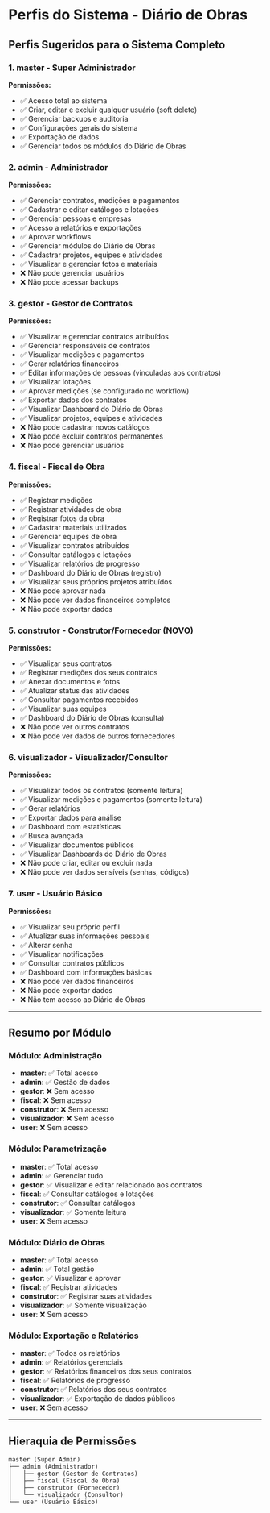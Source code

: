# Perfis do Sistema - Diário de Obras

## Perfis Sugeridos para o Sistema Completo

### 1. **master** - Super Administrador
**Permissões:**
- ✅ Acesso total ao sistema
- ✅ Criar, editar e excluir qualquer usuário (soft delete)
- ✅ Gerenciar backups e auditoria
- ✅ Configurações gerais do sistema
- ✅ Exportação de dados
- ✅ Gerenciar todos os módulos do Diário de Obras

### 2. **admin** - Administrador
**Permissões:**
- ✅ Gerenciar contratos, medições e pagamentos
- ✅ Cadastrar e editar catálogos e lotações
- ✅ Gerenciar pessoas e empresas
- ✅ Acesso a relatórios e exportações
- ✅ Aprovar workflows
- ✅ Gerenciar módulos do Diário de Obras
- ✅ Cadastrar projetos, equipes e atividades
- ✅ Visualizar e gerenciar fotos e materiais
- ❌ Não pode gerenciar usuários
- ❌ Não pode acessar backups

### 3. **gestor** - Gestor de Contratos
**Permissões:**
- ✅ Visualizar e gerenciar contratos atribuídos
- ✅ Gerenciar responsáveis de contratos
- ✅ Visualizar medições e pagamentos
- ✅ Gerar relatórios financeiros
- ✅ Editar informações de pessoas (vinculadas aos contratos)
- ✅ Visualizar lotações
- ✅ Aprovar medições (se configurado no workflow)
- ✅ Exportar dados dos contratos
- ✅ Visualizar Dashboard do Diário de Obras
- ✅ Visualizar projetos, equipes e atividades
- ❌ Não pode cadastrar novos catálogos
- ❌ Não pode excluir contratos permanentes
- ❌ Não pode gerenciar usuários

### 4. **fiscal** - Fiscal de Obra
**Permissões:**
- ✅ Registrar medições
- ✅ Registrar atividades de obra
- ✅ Registrar fotos da obra
- ✅ Cadastrar materiais utilizados
- ✅ Gerenciar equipes de obra
- ✅ Visualizar contratos atribuídos
- ✅ Consultar catálogos e lotações
- ✅ Visualizar relatórios de progresso
- ✅ Dashboard do Diário de Obras (registro)
- ✅ Visualizar seus próprios projetos atribuídos
- ❌ Não pode aprovar nada
- ❌ Não pode ver dados financeiros completos
- ❌ Não pode exportar dados

### 5. **construtor** - Construtor/Fornecedor (NOVO)
**Permissões:**
- ✅ Visualizar seus contratos
- ✅ Registrar medições dos seus contratos
- ✅ Anexar documentos e fotos
- ✅ Atualizar status das atividades
- ✅ Consultar pagamentos recebidos
- ✅ Visualizar suas equipes
- ✅ Dashboard do Diário de Obras (consulta)
- ❌ Não pode ver outros contratos
- ❌ Não pode ver dados de outros fornecedores

### 6. **visualizador** - Visualizador/Consultor
**Permissões:**
- ✅ Visualizar todos os contratos (somente leitura)
- ✅ Visualizar medições e pagamentos (somente leitura)
- ✅ Gerar relatórios
- ✅ Exportar dados para análise
- ✅ Dashboard com estatísticas
- ✅ Busca avançada
- ✅ Visualizar documentos públicos
- ✅ Visualizar Dashboards do Diário de Obras
- ❌ Não pode criar, editar ou excluir nada
- ❌ Não pode ver dados sensíveis (senhas, códigos)

### 7. **user** - Usuário Básico
**Permissões:**
- ✅ Visualizar seu próprio perfil
- ✅ Atualizar suas informações pessoais
- ✅ Alterar senha
- ✅ Visualizar notificações
- ✅ Consultar contratos públicos
- ✅ Dashboard com informações básicas
- ❌ Não pode ver dados financeiros
- ❌ Não pode exportar dados
- ❌ Não tem acesso ao Diário de Obras

---

## Resumo por Módulo

### Módulo: Administração
- **master**: ✅ Total acesso
- **admin**: ✅ Gestão de dados
- **gestor**: ❌ Sem acesso
- **fiscal**: ❌ Sem acesso
- **construtor**: ❌ Sem acesso
- **visualizador**: ❌ Sem acesso
- **user**: ❌ Sem acesso

### Módulo: Parametrização
- **master**: ✅ Total acesso
- **admin**: ✅ Gerenciar tudo
- **gestor**: ✅ Visualizar e editar relacionado aos contratos
- **fiscal**: ✅ Consultar catálogos e lotações
- **construtor**: ✅ Consultar catálogos
- **visualizador**: ✅ Somente leitura
- **user**: ❌ Sem acesso

### Módulo: Diário de Obras
- **master**: ✅ Total acesso
- **admin**: ✅ Total gestão
- **gestor**: ✅ Visualizar e aprovar
- **fiscal**: ✅ Registrar atividades
- **construtor**: ✅ Registrar suas atividades
- **visualizador**: ✅ Somente visualização
- **user**: ❌ Sem acesso

### Módulo: Exportação e Relatórios
- **master**: ✅ Todos os relatórios
- **admin**: ✅ Relatórios gerenciais
- **gestor**: ✅ Relatórios financeiros dos seus contratos
- **fiscal**: ✅ Relatórios de progresso
- **construtor**: ✅ Relatórios dos seus contratos
- **visualizador**: ✅ Exportação de dados públicos
- **user**: ❌ Sem acesso

---

## Hieraquia de Permissões

```
master (Super Admin)
├── admin (Administrador)
│   ├── gestor (Gestor de Contratos)
│   ├── fiscal (Fiscal de Obra)
│   ├── construtor (Fornecedor)
│   └── visualizador (Consultor)
└── user (Usuário Básico)
```

